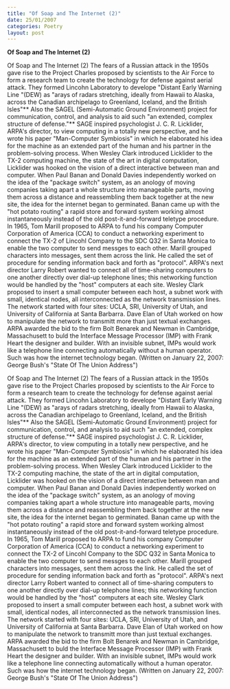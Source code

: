 ```yaml
---
title: "Of Soap and The Internet (2)"
date: 25/01/2007
categories: Poetry
layout: post
---
```


**Of Soap and The Internet (2)**

Of Soap and The Internet (2)
     The fears of a Russian attack in the 1950s gave rise to the Project Charles proposed by scientists to the Air Force to form a research team to create the technology for defense against aerial attack.  They formed Lincohn Laboratory to develope "Distant Early Warning Line "(DEW) as "arays of radars stretching, ideally from Hawaii to Alaska, across the Canadian archipelago to Greenland, Iceland, and the British Isles"** Also the SAGEL (Semi-Automatic Ground Environment) project for communication, control, and analysis to aid such "an extended, complex structure of defense."**
     SAGE inspired psychologist J. C. R. Licklider, ARPA's director, to view computing in a totally new perspective, and he wrote his paper "Man-Computer Symbiosis" in which he elaborated his idea for the machine as an extended part of the human and his partner in the problem-solving process.  When Wesley Clark introduced Licklider to the TX-2 computing machine, the state of the art in digital computation, Licklider was hooked on the vision of a direct interactive between man and computer.
     When Paul Banan and Donald Davies independently worked on the idea of the "package switch" system, as an anology of moving companies taking apart a whole structure into manageable parts, moving them across a distance and reassembling them back together at the new site, the idea for the internet began to germinated.  Banan came up with the "hot potato routing" a rapid store and forward system working almost instantaneously instead of the old post-it-and-forward teletype procedure.
     In 1965, Tom Marill proposed to ARPA to fund his company Computer Corporation of America (CCA) to conduct a networking experiment to connect the TX-2 of Lincohl Company to the SDC Q32 in Santa Monica to enable the two computer to send messges to each other.  Marill grouped characters into messages, sent them across the link.  He called the set of procedure for sending information back and forth as "protocol".
     ARPA's next director Larry Robert wanted to connect all of time-sharing computers to one another directly over dial-up telephone lines; this networking function would be handled by the "host" computers at each site.  Wesley Clark proposed to insert a small computer between each host, a subnet work with small, identical nodes, all interconnected as the network transmission lines.  The network started with four sites: UCLA, SRI, University of Utah, and University of California at Santa Barbarra.  Dave Elan of Utah worked on how to manipulate the network to transmitt more than just textual exchanges.
      ARPA awarded the bid to the firm Bolt Benarek and Newman in Cambridge, Massachusett to buld the Interface Message Processor (IMP) with Frank Heart the designer and builder.  With an invisible subnet, IMPs would work like a telephone line connecting automatically without a human operator.
     Such was how the internet technology began.
(Written on January 22, 2007: George Bush's "State Of The Union Address")

Of Soap and The Internet (2)
     The fears of a Russian attack in the 1950s gave rise to the Project Charles proposed by scientists to the Air Force to form a research team to create the technology for defense against aerial attack.  They formed Lincohn Laboratory to develope "Distant Early Warning Line "(DEW) as "arays of radars stretching, ideally from Hawaii to Alaska, across the Canadian archipelago to Greenland, Iceland, and the British Isles"** Also the SAGEL (Semi-Automatic Ground Environment) project for communication, control, and analysis to aid such "an extended, complex structure of defense."**
     SAGE inspired psychologist J. C. R. Licklider, ARPA's director, to view computing in a totally new perspective, and he wrote his paper "Man-Computer Symbiosis" in which he elaborated his idea for the machine as an extended part of the human and his partner in the problem-solving process.  When Wesley Clark introduced Licklider to the TX-2 computing machine, the state of the art in digital computation, Licklider was hooked on the vision of a direct interactive between man and computer.
     When Paul Banan and Donald Davies independently worked on the idea of the "package switch" system, as an anology of moving companies taking apart a whole structure into manageable parts, moving them across a distance and reassembling them back together at the new site, the idea for the internet began to germinated.  Banan came up with the "hot potato routing" a rapid store and forward system working almost instantaneously instead of the old post-it-and-forward teletype procedure.
     In 1965, Tom Marill proposed to ARPA to fund his company Computer Corporation of America (CCA) to conduct a networking experiment to connect the TX-2 of Lincohl Company to the SDC Q32 in Santa Monica to enable the two computer to send messges to each other.  Marill grouped characters into messages, sent them across the link.  He called the set of procedure for sending information back and forth as "protocol".
     ARPA's next director Larry Robert wanted to connect all of time-sharing computers to one another directly over dial-up telephone lines; this networking function would be handled by the "host" computers at each site.  Wesley Clark proposed to insert a small computer between each host, a subnet work with small, identical nodes, all interconnected as the network transmission lines.  The network started with four sites: UCLA, SRI, University of Utah, and University of California at Santa Barbarra.  Dave Elan of Utah worked on how to manipulate the network to transmitt more than just textual exchanges.
      ARPA awarded the bid to the firm Bolt Benarek and Newman in Cambridge, Massachusett to buld the Interface Message Processor (IMP) with Frank Heart the designer and builder.  With an invisible subnet, IMPs would work like a telephone line connecting automatically without a human operator.
     Such was how the internet technology began.
(Written on January 22, 2007: George Bush's "State Of The Union Address")
